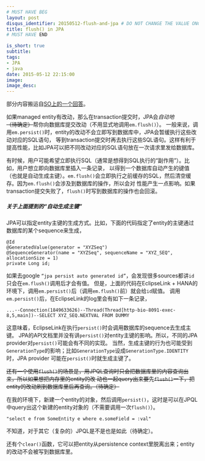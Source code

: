 ```yaml
---
# MUST HAVE BEG
layout: post
disqus_identifier: 20150512-flush-and-jpa # DO NOT CHANGE THE VALUE ONCE SET
title: flush() in JPA
# MUST HAVE END

is_short: true
subtitle:
tags: 
- JPA
- java
date: 2015-05-12 22:15:00
image:
image_desc:
---
```


部分内容搬运自[SO上的一个回答][1]。

如果managed entity有改动，那么在transaction提交时，JPA会*自动地*<del>（待确定）</del>帮你向数据库提交改动（不用显式地调用`em.flush()`）。
一般来说，调用`em.persist()`时，entity的改动不会立即写到数据库中，JPA会暂缓执行这些改动对应的SQL语句，
等到transaction提交时再去执行这些SQL语句。这样有利于提高性能，比如JPA可以把不同改动对应的SQL语句放在一次请求里发给数据库。

有时候，用户可能希望立即执行SQL（通常是想得到SQL执行的“副作用”）。比如，用户想立即向数据库里插入一条记录，
以得到一个数据库自动产生的键值（也就是自动生成主键）。`em.flush()`会立即执行之前缓存的SQL，然后清空缓存。因为`em.flush()`会涉及到数据库的操作，所以会对
性能产生一点影响。如果transaction提交失败了，`flush()`时写到数据库的操作也会回滚。        

##### 关于上面提到的“自动生成主键”
JPA可以指定entity主键的生成方式。比如，下面的代码指定了entity的主键通过数据库的某个sequence来生成，

    @Id
    @GeneratedValue(generator = "XYZSeq")
    @SequenceGenerator(name = "XYZSeq", sequenceName = "XYZ_SEQ", allocationSize = 1)
    private Long id;

如果去google `“jpa persist auto generated id”`，会发现很多sources都讲`id`只会在`em.flush()`调用后才会有值。
但是，上面的代码在EclipseLink + HANA的环境下，调用`em.persist()`后（调用`em.flush()`前）就会给`id`赋值。
调用`em.persist()`后，在EclipseLink的log里会有如下一条记录，

    ...--Connection(1849633626)--Thread(Thread[http-bio-8091-exec-8,5,main])--SELECT XYZ_SEQ.NEXTVAL FROM DUMMY
    
这意味着，EclipseLink在执行`persist()`时会调用数据库的sequence去生成主键。
JPA的API文档里并没有讲`persist()`对entity主键的影响。所以，不同的JPA provider对`persist()`可能会有不同的实现。
当然，生成主键的行为也可能受到`GenerationType`的影响；比如`GenerationType`设成`GenerationType.IDENTITY`时，JPA provider
可能在`persist()`时就生成主键了。
    
<del>还有一个使用`flush()`的场景是，用JPQL查询时只会把数据库里的内容查询出来，所以如果想把内存里的entity的改
动也一起query出来要先`flush()`一下，把entity的改动刷到数据库里后再查询。（待确定）</del>

在我的环境下，新建一个entity的对象，然后调用`persist()`，这时是可以在JPQL中query出这个新建的entity对象的（不需要调用一次`flush()`）。

    "select e from SomeEntity e where e.someField = :val"
    
不知道，对于其它（复杂的）JPQL是不是也是如此（待确定）。

还有个`clear()`函数，它可以把entity从persistence context里脱离出来；entity的改动不会被写到数据库里。


[1]: http://stackoverflow.com/questions/4275111/correct-use-of-flush-in-jpa-hibernate "Correct use of flush() in JPA/Hibernate"
[2]: http://www.developerfusion.com/article/84945/flush-and-clear-or-mapping-antipatterns/ "Flush and Clear: O/R Mapping Anti-Patterns"
